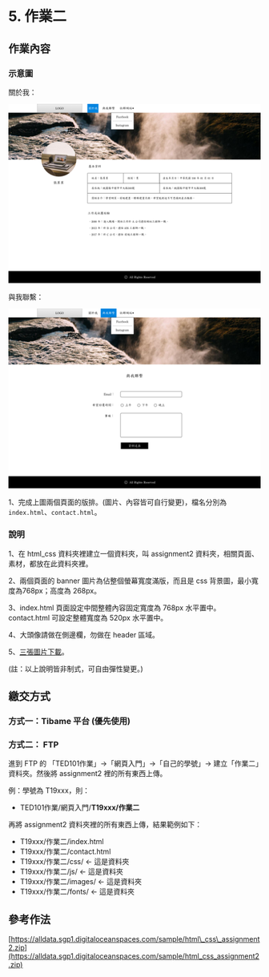 # 5. 作業二

## 作業內容

### 示意圖

關於我：

![index.html](.gitbook/assets/about_page.png)

與我聯繫：

![contact.html](.gitbook/assets/contact_me.png)

1、完成上圖兩個頁面的版排。\(圖片、內容皆可自行變更\)，檔名分別為 `index.html`、`contact.html`。

### 說明

1、在 html\_css 資料夾裡建立一個資料夾，叫 assignment2 資料夾，相關頁面、素材，都放在此資料夾裡。

2、兩個頁面的 banner 圖片為佔整個螢幕寬度滿版，而且是 css 背景圖，最小寬度為768px；高度為 268px。

3、index.html 頁面設定中間整體內容固定寬度為 768px 水平置中。contact.html 可設定整體寬度為 520px 水平置中。

4、大頭像請做在側邊欄，勿做在 header 區域。

5、[三張圖片下載](http://notes.carlos-studio.com/download/assignment_three_pictures.zip)。

\(註：以上說明皆非制式，可自由彈性變更。\)



## 繳交方式

### 方式一：Tibame 平台 \(優先使用\)



### 方式二： FTP

進到 FTP 的 「TED101作業」→「網頁入門」→「自己的學號」→ 建立「作業二」資料夾。然後將 assignment2 裡的所有東西上傳。

例：學號為 T19xxx，則：

* TED101作業/網頁入門/**T19xxx/作業二**

再將 assignment2 資料夾裡的所有東西上傳，結果範例如下：

* T19xxx/作業二/index.html
* T19xxx/作業二/contact.html
* T19xxx/作業二/css/                  ← 這是資料夾
* T19xxx/作業二/js/                     ← 這是資料夾
* T19xxx/作業二/images/           ← 這是資料夾
* T19xxx/作業二/fonts/               ← 這是資料夾

## 參考作法

[https://alldata.sgp1.digitaloceanspaces.com/sample/html\_css\_assignment2.zip](https://alldata.sgp1.digitaloceanspaces.com/sample/html_css_assignment2.zip)




